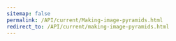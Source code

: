 ```yaml
---
sitemap: false
permalink: /API/current/Making-image-pyramids.html
redirect_to: /API/current/making-image-pyramids.html
---
```

